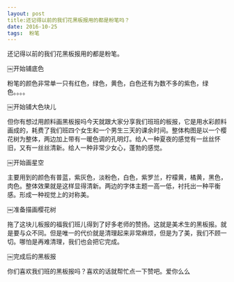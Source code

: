 ```yaml
---
layout: post
title:还记得以前的我们花黑板报用的都是粉笔吗？
date: 2016-10-25 
tags:  粉笔 
---
```



还记得以前的我们花黑板报用的都是粉笔。

￼开始铺底色

粉笔的颜色非常单一只有红色，绿色，黄色，白色还有为数不多的紫色，绿色。。。。

￼开始铺大色块儿

但你有想过用颜料画黑板报吗今天就跟大家分享我们班班的板报，它是用水彩颜料画成的，耗费了我们班四个女生和一个男生三天的课余时间。整体构图是以一个樱花树为整体，两边加上带有一暖色调的孔明灯。给人一种夏夜的感觉有一丝丝怀旧，又有一丝丝清新。给人一种非常少女心，蓬勃的感觉。

￼开始画星空

主要用到的颜色有普蓝，紫灰色，淡粉色，白色，紫罗兰，柠檬黄，橘黄，黑色，肉色。整体效果就是这样显得清新。两边的字体主题一高一低，衬托出一种平衡感。形成一种视觉上的对称美。

￼准备描画樱花树

拖了这块儿板报的福我们班儿得到了好多老师的赞扬。这就是美术生的黑板报。就是要与众不同。但是唯一的代价就是清理起来非常麻烦，但是为了美，我们不顾一切。哪怕是再难清理，我们也会把它完成。

￼完成后的黑板报

你们喜欢我们班的黑板报吗？喜欢的话就帮忙点一下赞吧。爱你么么



